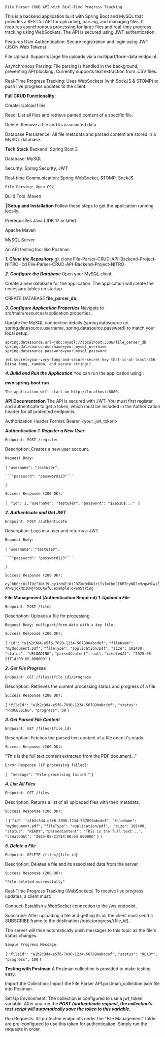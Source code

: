 ```File Parser CRUD API with Real-Time Progress Tracking```

This is a backend application built with Spring Boot and MySQL that provides a RESTful API for uploading, parsing, and managing files. It features asynchronous processing for large files and real-time progress tracking using WebSockets. The API is secured using JWT authentication.

Features
User Authentication: Secure registration and login using JWT (JSON Web Tokens).

File Upload: Supports large file uploads via a multipart/form-data endpoint.

Asynchronous Parsing: File parsing is handled in the background, preventing API blocking. Currently supports text extraction from .CSV files.

Real-Time Progress Tracking: Uses WebSockets (with SockJS & STOMP) to push live progress updates to the client.

**Full CRUD Functionality:**

Create: Upload files.

Read: List all files and retrieve parsed content of a specific file.

Delete: Remove a file and its associated data.

Database Persistence: All file metadata and parsed content are stored in a MySQL database.

**Tech Stack**
Backend: Spring Boot 3

Database: MySQL

Security: Spring Security, JWT

Real-time Communication: Spring WebSocket, STOMP, SockJS

```File Parsing: Open CSV```

Build Tool: Maven

🚀**Setup and Installation**
Follow these steps to get the application running locally.

Prerequisites
Java (JDK 17 or later)

Apache Maven

MySQL Server

An API testing tool like Postman

***1. Clone the Repository***
git clone File-Parser-CRUD-API-Backend-Project-NITRO-
cd File-Parser-CRUD-API-Backend-Project-NITRO-

***2. Configure the Database***
Open your MySQL client.

Create a new database for the application. The application will create the necessary tables on startup.

CREATE DATABASE **file_parser_db**;

***3. Configure Application Properties***
Navigate to src/main/resources/application.properties.

Update the MySQL connection details (spring.datasource.url, spring.datasource.username, spring.datasource.password) to match your local setup.

```spring.datasource.url=jdbc:mysql://localhost:3306/file_parser_db```
```spring.datasource.username=your_mysql_username```
```spring.datasource.password=your_mysql_password```

```jwt.secret=your-very-long-and-secure-secret-key-that-is-at-least-256-bitsa long, random, and secure string()```

***4. Build and Run the Application***
You can run the application using :

**mvn spring-boot:run**

```The application will start on http://localhost:8080.```

**API Documentation**
The API is secured with JWT. You must first register and authenticate to get a token, which must be included in the Authorization header for all protected endpoints.

Authorization Header Format: Bearer <your_jwt_token>

**Authentication**
***1. Register a New User***

```Endpoint: POST /register```

Description: Creates a new user account.

```Request Body:```

```{```
    ```"username": "testuser",```
    
    ```"password": "password123"```
```}```

```Success Response (200 OK):```

```{```
   ``` "id": 1,```
    ```"username": "testuser",```
    ```"password": "$2a$10$..." ```
```}```

***2. Authenticate and Get JWT***
   
```Endpoint: POST /authenticate```

Description: Logs in a user and returns a JWT.

```Request Body:```

```{```
    ```"username": "testuser",```
    
    ```"password": "password123"```
```}```


```Success Response (200 OK):```

```eyJhbGciOiJIUzI1NiJ9.eyJzdWIiOiJ0ZXN0dXNlciIsImlhdCI6MTcyNDIzMzgwMCwiZXhwIjoxNzI0MjY5ODAwfQ.exampleTokenString```

**File Management (Authentication Required)**
***1. Upload a File***

```Endpoint: POST /files```

Description: Uploads a file for processing.

```Request Body: multipart/form-data with a key file.```

```Success Response (200 OK):```

```{```
    ```"id": "a1b2c3d4-e5f6-7890-1234-567890abcdef",```
    ```"fileName": "mydocument.pdf",```
    ```"fileType": "application/pdf",```
    ```"size": 102400,```
    ```"status": "UPLOADING",```
    ```"parsedContent": null,```
    ```"createdAt": "2025-08-21T14:00:00.000000"```
```}```

***2. Get File Progress***
   
```Endpoint: GET /files/{file_id}/progress```

Description: Retrieves the current processing status and progress of a file.

```Success Response (200 OK):```

```{```
    ```"fileId": "a1b2c3d4-e5f6-7890-1234-567890abcdef",```
    ```"status": "PROCESSING",```
    ```"progress": 50```
```}```

***3. Get Parsed File Content***
   
```Endpoint: GET /files/{file_id}```

Description: Fetches the parsed text content of a file once it's ready.

```Success Response (200 OK):```

"This is the full text content extracted from the PDF document..."

```Error Response (If processing failed):```

```{```
   ``` "message": "File processing failed."```
```}```

***4. List All Files***

```Endpoint: GET /files```

Description: Returns a list of all uploaded files with their metadata.

```Success Response (200 OK):```

```[```
    ```{```
        ```"id": "a1b2c3d4-e5f6-7890-1234-567890abcdef",```
        ```"fileName": "mydocument.pdf",```
        ```"fileType": "application/pdf",```
       ``` "size": 102400,```
        ```"status": "READY",```
        ```"parsedContent": "This is the full text...",```
        ```"createdAt": "2025-08-21T14:00:00.000000"```
    ```}```
```]```

***5. Delete a File***

```Endpoint: DELETE /files/{file_id}```

Description: Deletes a file and its associated data from the server.

```Success Response (200 OK):```

```"File deleted successfully"```

Real-Time Progress Tracking (WebSockets)
To receive live progress updates, a client must:

Connect: Establish a WebSocket connection to the /ws endpoint.

Subscribe: After uploading a file and getting its id, the client must send a SUBSCRIBE frame to the destination /topic/progress/{file_id}.

The server will then automatically push messages to this topic as the file's status changes.

```Sample Progress Message:```

```{```
    ```"fileId": "a1b2c3d4-e5f6-7890-1234-567890abcdef",```
    ```"status": "READY",```
    ```"progress": 100```
```}```

**Testing with Postman**
A Postman collection is provided to make testing easy.

Import the Collection: Import the File Parser API.postman_collection.json file into Postman.

Set Up Environment: The collection is configured to use a jwt_token variable. After you run the ***POST /authenticate request, the collection's test script will automatically save the token to this variable.***

Run Requests: All protected endpoints under the "File Management" folder are pre-configured to use this token for authentication. Simply run the requests in order.


